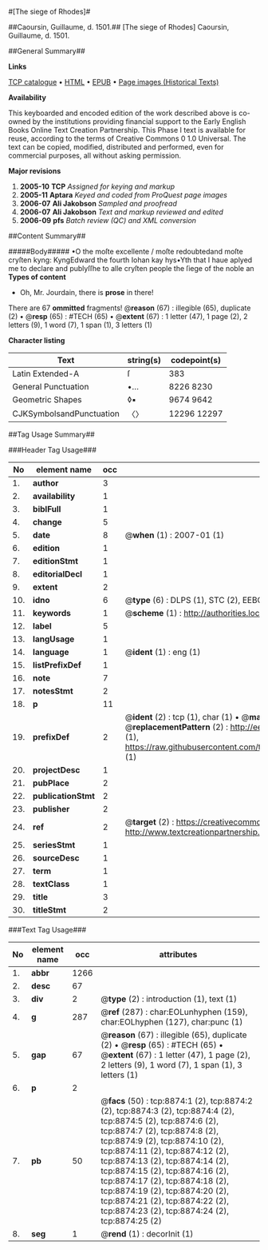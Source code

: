 #[The siege of Rhodes]#

##Caoursin, Guillaume, d. 1501.##
[The siege of Rhodes]
Caoursin, Guillaume, d. 1501.

##General Summary##

**Links**

[TCP catalogue](http://www.ota.ox.ac.uk/tcp/)  • 
[HTML](http://tei.it.ox.ac.uk/tcp/Texts-HTML/free/A17/A17935.html)  • 
[EPUB](http://tei.it.ox.ac.uk/tcp/Texts-EPUB/free/A17/A17935.epub) • 
[Page images (Historical Texts)](https://data.historicaltexts.jisc.ac.uk/view?pubId=eebo-99844088e&pageId=eebo-99844088e-8874-1)

**Availability**

This keyboarded and encoded edition of the
	       work described above is co-owned by the institutions
	       providing financial support to the Early English Books
	       Online Text Creation Partnership. This Phase I text is
	       available for reuse, according to the terms of Creative
	       Commons 0 1.0 Universal. The text can be copied,
	       modified, distributed and performed, even for
	       commercial purposes, all without asking permission.

**Major revisions**

1. __2005-10__ __TCP__ *Assigned for keying and markup*
1. __2005-11__ __Aptara__ *Keyed and coded from ProQuest page images*
1. __2006-07__ __Ali Jakobson__ *Sampled and proofread*
1. __2006-07__ __Ali Jakobson__ *Text and markup reviewed and edited*
1. __2006-09__ __pfs__ *Batch review (QC) and XML conversion*

##Content Summary##

#####Body#####
•O the moſte excellente / moſte redoubtedand
moſte cryſten kyng: KyngEdward the fourth
Iohan kay hys•Yth that I haue aplyed me to declare and
publyſſhe to alle cryſten people the ſiege of
the noble an
**Types of content**

  * Oh, Mr. Jourdain, there is **prose** in there!

There are 67 **ommitted** fragments! 
 @__reason__ (67) : illegible (65), duplicate (2)  •  @__resp__ (65) : #TECH (65)  •  @__extent__ (67) : 1 letter (47), 1 page (2), 2 letters (9), 1 word (7), 1 span (1), 3 letters (1)

**Character listing**


|Text|string(s)|codepoint(s)|
|---|---|---|
|Latin Extended-A|ſ|383|
|General Punctuation|•…|8226 8230|
|Geometric Shapes|◊▪|9674 9642|
|CJKSymbolsandPunctuation|〈〉|12296 12297|

##Tag Usage Summary##

###Header Tag Usage###

|No|element name|occ|attributes|
|---|---|---|---|
|1.|__author__|3||
|2.|__availability__|1||
|3.|__biblFull__|1||
|4.|__change__|5||
|5.|__date__|8| @__when__ (1) : 2007-01 (1)|
|6.|__edition__|1||
|7.|__editionStmt__|1||
|8.|__editorialDecl__|1||
|9.|__extent__|2||
|10.|__idno__|6| @__type__ (6) : DLPS (1), STC (2), EEBO-CITATION (1), PROQUEST (1), VID (1)|
|11.|__keywords__|1| @__scheme__ (1) : http://authorities.loc.gov/ (1)|
|12.|__label__|5||
|13.|__langUsage__|1||
|14.|__language__|1| @__ident__ (1) : eng (1)|
|15.|__listPrefixDef__|1||
|16.|__note__|7||
|17.|__notesStmt__|2||
|18.|__p__|11||
|19.|__prefixDef__|2| @__ident__ (2) : tcp (1), char (1)  •  @__matchPattern__ (2) : ([0-9\-]+):([0-9IVX]+) (1), (.+) (1)  •  @__replacementPattern__ (2) : http://eebo.chadwyck.com/downloadtiff?vid=$1&page=$2 (1), https://raw.githubusercontent.com/textcreationpartnership/Texts/master/tcpchars.xml#$1 (1)|
|20.|__projectDesc__|1||
|21.|__pubPlace__|2||
|22.|__publicationStmt__|2||
|23.|__publisher__|2||
|24.|__ref__|2| @__target__ (2) : https://creativecommons.org/publicdomain/zero/1.0/ (1), http://www.textcreationpartnership.org/docs/. (1)|
|25.|__seriesStmt__|1||
|26.|__sourceDesc__|1||
|27.|__term__|1||
|28.|__textClass__|1||
|29.|__title__|3||
|30.|__titleStmt__|2||


###Text Tag Usage###

|No|element name|occ|attributes|
|---|---|---|---|
|1.|__abbr__|1266||
|2.|__desc__|67||
|3.|__div__|2| @__type__ (2) : introduction (1), text (1)|
|4.|__g__|287| @__ref__ (287) : char:EOLunhyphen (159), char:EOLhyphen (127), char:punc (1)|
|5.|__gap__|67| @__reason__ (67) : illegible (65), duplicate (2)  •  @__resp__ (65) : #TECH (65)  •  @__extent__ (67) : 1 letter (47), 1 page (2), 2 letters (9), 1 word (7), 1 span (1), 3 letters (1)|
|6.|__p__|2||
|7.|__pb__|50| @__facs__ (50) : tcp:8874:1 (2), tcp:8874:2 (2), tcp:8874:3 (2), tcp:8874:4 (2), tcp:8874:5 (2), tcp:8874:6 (2), tcp:8874:7 (2), tcp:8874:8 (2), tcp:8874:9 (2), tcp:8874:10 (2), tcp:8874:11 (2), tcp:8874:12 (2), tcp:8874:13 (2), tcp:8874:14 (2), tcp:8874:15 (2), tcp:8874:16 (2), tcp:8874:17 (2), tcp:8874:18 (2), tcp:8874:19 (2), tcp:8874:20 (2), tcp:8874:21 (2), tcp:8874:22 (2), tcp:8874:23 (2), tcp:8874:24 (2), tcp:8874:25 (2)|
|8.|__seg__|1| @__rend__ (1) : decorInit (1)|
